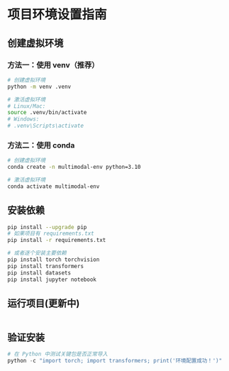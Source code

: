 # 项目环境设置指南

## 创建虚拟环境

### 方法一：使用 venv（推荐）

```bash
# 创建虚拟环境
python -m venv .venv

# 激活虚拟环境
# Linux/Mac:
source .venv/bin/activate
# Windows:
# .venv\Scripts\activate
```

### 方法二：使用 conda

```bash
# 创建虚拟环境
conda create -n multimodal-env python=3.10

# 激活虚拟环境
conda activate multimodal-env
```

## 安装依赖

```bash
pip install --upgrade pip
# 如果项目有 requirements.txt
pip install -r requirements.txt

# 或者逐个安装主要依赖
pip install torch torchvision
pip install transformers
pip install datasets
pip install jupyter notebook
```

## 运行项目(更新中)

```bash

```

## 验证安装

```python
# 在 Python 中测试关键包是否正常导入
python -c "import torch; import transformers; print('环境配置成功！')"
```


